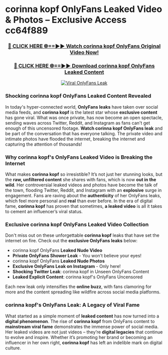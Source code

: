 # corinna kopf OnlyFans Leaked Video & Photos – Exclusive Access cc64f889

<div align="center">

### [🔴 CLICK HERE 🌐==►► Watch corinna kopf OnlyFans Original Video Now!](https://aff.leakpic.com/?utm_medium=9dac6e3e92780789e695eb65dc45befdb20081c8&utm_campaign=Link_for_leakpic_com_cc64f889)

### [🔴 CLICK HERE 🌐==►► Download corinna kopf OnlyFans Leaked Content](https://aff.leakpic.com/?utm_medium=9dac6e3e92780789e695eb65dc45befdb20081c8&utm_campaign=Link_for_leakpic_com_cc64f889)

[![Viral OnlyFans Leak](https://i.ibb.co.com/xMMVF88/686577567.gif)](https://aff.leakpic.com/?utm_medium=9dac6e3e92780789e695eb65dc45befdb20081c8&utm_campaign=Link_for_leakpic_com_cc64f889)

</div>

### Shocking corinna kopf OnlyFans Leaked Content Revealed
In today's hyper-connected world, **OnlyFans leaks** have taken over social media feeds, and **corinna kopf** is the latest star whose **exclusive content** has gone viral. What was once private, has now become an open spectacle, sending waves across Twitter, Reddit, and Instagram as fans can't get enough of this uncensored footage. 
**Watch corinna kopf OnlyFans leak** and be part of the conversation that has everyone talking. The private video and intimate photos have flooded the internet, breaking the internet and capturing the attention of thousands!

### Why corinna kopf's OnlyFans Leaked Video is Breaking the Internet
What makes **corinna kopf** so irresistible? It’s not just her stunning looks, but the **raw, unfiltered content** she shares with fans, which is now **out in the wild**. Her controversial leaked videos and photos have become the talk of the town, flooding Twitter, Reddit, and Instagram with an **explosive** surge in engagement. 
Fans are raving about the **authenticity** of her OnlyFans leaks, which feel more personal and **real** than ever before. In the era of digital fame, **corinna kopf** has proven that sometimes, **a leaked video** is all it takes to cement an influencer’s viral status.

### Exclusive corinna kopf OnlyFans Leaked Video Collection
Don't miss out on these unforgettable **corinna kopf** leaks that have set the internet on fire. Check out the **exclusive OnlyFans leaks** below:

- corinna kopf OnlyFans **Leaked Nude Video**
- **Private OnlyFans Shower Leak** - You won’t believe your eyes!
- corinna kopf OnlyFans **Leaked Nude Photos**
- **Exclusive OnlyFans Leak on Instagram** - Only here!
- **Shocking Twitter Leak**: corinna kopf in Unseen OnlyFans Content
- **Leaked Explicit Content**: corinna kopf's OnlyFans Uncensored

Each new leak only intensifies the **online buzz**, with fans clamoring for more and the content spreading like wildfire across social media platforms.

### corinna kopf's OnlyFans Leak: A Legacy of Viral Fame
What started as a simple moment of **leaked content** has now turned into a **digital phenomenon**. The rise of **corinna kopf** from OnlyFans content to **mainstream viral fame** demonstrates the immense power of social media. 
Her leaked videos are not just videos – they’re **digital legacies** that continue to evolve and inspire. Whether it’s promoting her brand or becoming an influencer in her own right, **corinna kopf** has left an indelible mark on digital culture.
